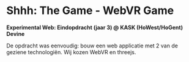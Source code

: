 # Shhh: The Game - WebVR Game

**Experimental Web: Eindopdracht (jaar 3) @ KASK (HoWest/HoGent) Devine**


De opdracht was eenvoudig: bouw een web applicatie met 2 van de geziene technologiën. Wij kozen WebVR en threejs.
